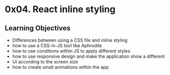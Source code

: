 # 0x04. React inline styling

## Learning Objectives
- Differences between using a CSS file and inline styling
- how to use a CSS-in-JS tool like Aphrodite
- how to use conditions within JS to apply different styles
- how to use responsive design and make the application show a different
- UI according to the screen size
- how to create small animations within the app
